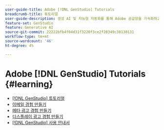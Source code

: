 ```yaml
---
user-guide-title: Adobe [!DNL GenStudio] Tutorials
breadcrumb-title: 튜토리얼
user-guide-description: 생성 AI 및 지능형 자동화를 통해 Adobe 공급망을 가속화하고 간소화하는 종단 간 솔루션인  [!DNL GenStudio]에 대한 Experience League 튜토리얼을 확인하십시오.
feature-set: GenStudio
feature: Generative AI
source-git-commit: 22222bfb4f04d31f3220f3ce2f28349c38138131
workflow-type: tm+mt
source-wordcount: '46'
ht-degree: 4%

---
```



# Adobe [!DNL GenStudio] Tutorials {#learning}

+ [[!DNL GenStudio] 튜토리얼](tutorials.md)
+ [이메일 경험 만들기](create-email-experience.md)
+ [메타 광고 경험 만들기](create-meta-ad.md)
+ [디스플레이 광고 경험 만들기](create-display-ad.md)
+ [[!DNL GenStudio] 사용 안내서](https://experienceleague.adobe.com/docs/genstudio/user-guide/home.html)
